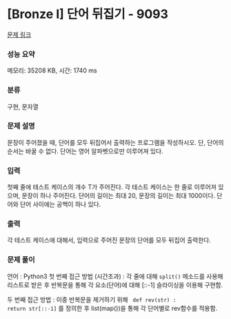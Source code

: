 # [Bronze I] 단어 뒤집기 - 9093 

[문제 링크](https://www.acmicpc.net/problem/9093) 

### 성능 요약

메모리: 35208 KB, 시간: 1740 ms

### 분류

구현, 문자열

### 문제 설명

<p>문장이 주어졌을 때, 단어를 모두 뒤집어서 출력하는 프로그램을 작성하시오. 단, 단어의 순서는 바꿀 수 없다. 단어는 영어 알파벳으로만 이루어져 있다.</p>

### 입력 

 <p>첫째 줄에 테스트 케이스의 개수 T가 주어진다. 각 테스트 케이스는 한 줄로 이루어져 있으며, 문장이 하나 주어진다. 단어의 길이는 최대 20, 문장의 길이는 최대 1000이다. 단어와 단어 사이에는 공백이 하나 있다.</p>

### 출력 

 <p>각 테스트 케이스에 대해서, 입력으로 주어진 문장의 단어를 모두 뒤집어 출력한다.</p>

### 문제 풀이
<p>
 언어 : Python3
 첫 번째 접근 방법 (시간초과) : 각 줄에 대해 <code>split()</code> 메소드를 사용해 리스트로 받은 후 반복문을 통해 각 요소(단어)에 대해 [::-1] 슬라이싱을 이용해 구현함.

 두 번째 접근 방법 : 이중 반복문을 제거하기 위해 <code> def rev(str) : return str[::-1]</code> 를 정의한 후 list(map())을 통해 각 단어별로 rev함수를 적용함.
 </p>